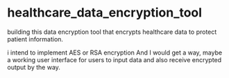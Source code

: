 # healthcare_data_encryption_tool

building this data encryption tool that encrypts healthcare data to protect patient information.

i intend to implement AES or RSA encryption
And I would get a way, maybe a working user interface for users to input data and also receive encrypted output by the way.
